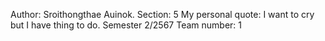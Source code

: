 Author: Sroithongthae Auinok.
Section: 5
My personal quote: I want to cry but I have thing to do.
Semester 2/2567
Team number: 1
